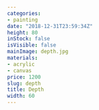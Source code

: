 ```yaml
---
categories:
- painting
date: "2018-12-31T23:59:34Z"
height: 80
inStock: false
isVisible: false
mainImage: depth.jpg
materials:
- acrylic
- canvas
price: 1200
slug: depth
title: Depth
width: 60
---
```


